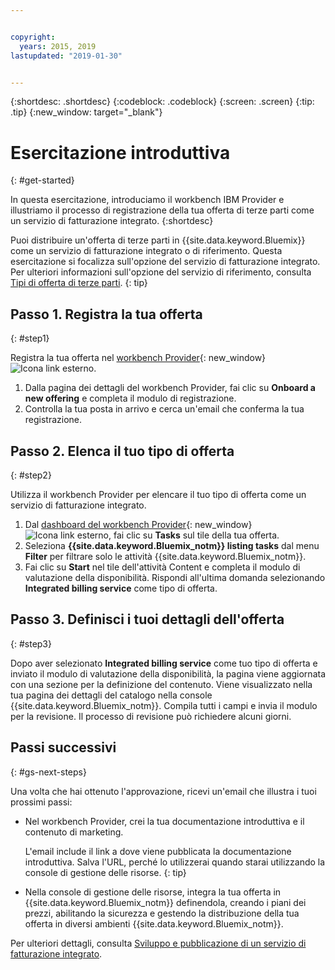```yaml
---


copyright:
  years: 2015, 2019
lastupdated: "2019-01-30"


---
```


{:shortdesc: .shortdesc}
{:codeblock: .codeblock}
{:screen: .screen}
{:tip: .tip}
{:new_window: target="_blank"}

# Esercitazione introduttiva
{: #get-started}

In questa esercitazione, introduciamo il workbench IBM Provider e illustriamo il processo di registrazione della tua offerta di terze parti come un servizio di fatturazione integrato.
{:shortdesc}

Puoi distribuire un'offerta di terze parti in {{site.data.keyword.Bluemix}} come un servizio di fatturazione integrato o di riferimento. Questa esercitazione si focalizza sull'opzione del servizio di fatturazione integrato. Per ulteriori informazioni sull'opzione del servizio di riferimento, consulta [Tipi di offerta di terze parti](/docs/third-party?topic=third-party-offering-types#offering-types).
{: tip}

## Passo 1. Registra la tua offerta
{: #step1}

Registra la tua offerta nel [workbench Provider](https://www.ibm.com/marketplace/workbench/){: new_window} ![Icona link esterno](../icons/launch-glyph.svg "Icona link esterno").

1. Dalla pagina dei dettagli del workbench Provider, fai clic su **Onboard a new offering** e completa il modulo di registrazione.
2. Controlla la tua posta in arrivo e cerca un'email che conferma la tua registrazione.

## Passo 2. Elenca il tuo tipo di offerta
{: #step2}

Utilizza il workbench Provider per elencare il tuo tipo di offerta come un servizio di fatturazione integrato.

1. Dal [dashboard del workbench Provider](https://www.ibm.com/marketplace/workbench/provider/dashboard){: new_window} ![Icona link esterno](../icons/launch-glyph.svg "Icona link esterno"), fai clic su **Tasks** sul tile della tua offerta.
2. Seleziona **{{site.data.keyword.Bluemix_notm}} listing tasks** dal menu **Filter** per filtrare solo le attività {{site.data.keyword.Bluemix_notm}}.
3. Fai clic su **Start** nel tile dell'attività Content e completa il modulo di valutazione della disponibilità. Rispondi all'ultima domanda selezionando **Integrated billing service** come tipo di offerta.

## Passo 3. Definisci i tuoi dettagli dell'offerta
{: #step3}

Dopo aver selezionato **Integrated billing service** come tuo tipo di offerta e inviato il modulo di valutazione della disponibilità, la pagina viene aggiornata con una sezione per la definizione del contenuto. Viene visualizzato nella tua pagina dei dettagli del catalogo nella console {{site.data.keyword.Bluemix_notm}}. Compila tutti i campi e invia il modulo per la revisione. Il processo di revisione può richiedere alcuni giorni.

## Passi successivi
{: #gs-next-steps}

Una volta che hai ottenuto l'approvazione, ricevi un'email che illustra i tuoi prossimi passi:

* Nel workbench Provider, crei la tua documentazione introduttiva e il contenuto di marketing.

  L'email include il link a dove viene pubblicata la documentazione introduttiva. Salva l'URL, perché lo utilizzerai quando starai utilizzando la console di gestione delle risorse. 
  {: tip}

* Nella console di gestione delle risorse, integra la tua offerta in {{site.data.keyword.Bluemix_notm}} definendola, creando i piani dei prezzi, abilitando la sicurezza e gestendo la distribuzione della tua offerta in diversi ambienti {{site.data.keyword.Bluemix_notm}}. 

Per ulteriori dettagli, consulta [Sviluppo e pubblicazione di un servizio di fatturazione integrato](/docs/third-party?topic=third-party-overview#overview). 
